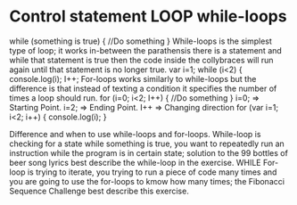 # Control statement LOOP while-loops
while (something is true) {
     //Do something 
}
While-loops is the simplest type of loop; it works in-between the parathensis there is a statement and while that statement is true then the code inside the collybraces will run again until that statement is no longer true.
  var i=1;
  while (i<2) {
  console.log(i);
  I++;
  For-loops works similarly to while-loops but the difference is that instead of texting a condition it specifies the number of times a loop should run.
  for (i=0; i<2; I++) {
     //Do something
}
i=0; => Starting Point.
i=2; => Ending Point.
I++  => Changing direction
for (var i=1; i<2; i++) {
console.log(i);
}

Difference and when to use while-loops and for-loops.
While-loop is checking for a state while something is true, you want to repeatedly run an instruction while the program is in certain state; solution to the 99 bottles of beer song lyrics best describe the while-loop in the exercise.
                          WHILE 
For-loop is trying to iterate, you trying to run a piece of code many times and you are going to use the for-loops to kmow how many times; the Fibonacci Sequence Challenge best describe this exercise.
